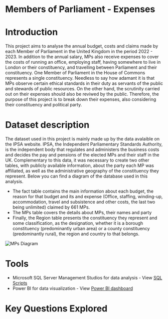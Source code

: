 # Members of Parliament - Expenses

# Introduction

This project aims to analyse the annual budget, costs and claims made by each Member of Parliament in the United Kingdom in the period 2022 - 2023. In addition to the annual salary, MPs also receive expenses to cover the costs of running an office, employing staff, having somewhere to live in London or their constituency, and travelling between Parliament and their constituency. One Member of Parliament in the House of Commons represents a single constituency. Needless to say how adamant it is that MPs observe certain ethical standards in their duty as servants of the public and stewards of public resources. On the other hand, the scrutinity carried out on their expenses should also be reviwed by the public. Therefore, the purpose of this project is to break down their expenses, also considering their constituency and political party. 

# Dataset description

The dataset used in this project is mainly made up by the data avalaible on the IPSA website. IPSA, the Independent Parliamentary Standards Authority, is the independent body that regulates and administers the business costs and decides the pay and pensions of the elected MPs and their staff in the UK. Complementary to this data, it was necessary to create two other tables, with publicly available information, about the party each MP was affiliated, as well as the administrative geography of the constituency they represent.
Below you can find a diagram of the database used in this analysis.

+ The fact table contains the main information about each budget, the reason for that budget and its and expense (Office, staffing, winding-up, accommodation, travel and subsistence and other costs, the last two being unlimited) claimed by 661 MPs.
+ The MPs table covers the details about MPs, their names and party
+ Finally, the Region table presents the constituency they represent and some classification, as the designation, whether it is a borough constituency (predominantly urban area) or a county constituency (predominantly rural), the region and country to that belongs.

![MPs Diagram](https://github.com/user-attachments/assets/83870cfd-73d6-4e5d-8b85-52a037491a7d)

# Tools

+ Microsoft SQL Server Management Studios for data analysis - View [SQL Scripts](https://github.com/GleiAzevedo/Members-of-Parliament-Expenses/blob/main/MPs%20Expenditure%20queries.sql)
+ Power BI for data visualization - View [Power BI dashboard]()

# Key Questions Explored

 



